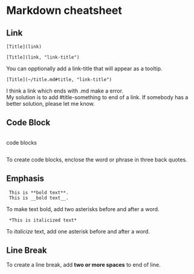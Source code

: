 # Markdown cheatsheet

## Link
```
[Title](link)
```
```
[Title](link, "link-title")
```
You can opptionally add a link-title that will appear as a tooltip.  

```
[Title](~/title.md#title, "link-title")
```
I think a link which ends with .md make a error.  
My solution is to add #title-something to end of a link. 
If somebody has a better solution, please let me know.  

## Code Block
```
 ```
 code blocks
 ```
```
To create code blocks, enclose the word or phrase in three back quotes.  

## Emphasis
```
 This is **bold text**.
 This is __bold text__.
```
To make text bold, add two asterisks before and after a word.

```
 *This is italicized text*
```
To *italicize* text, add one asterisk before and after a word.

## Line Break

To create a line break, add **two or more spaces** to end of line.  

